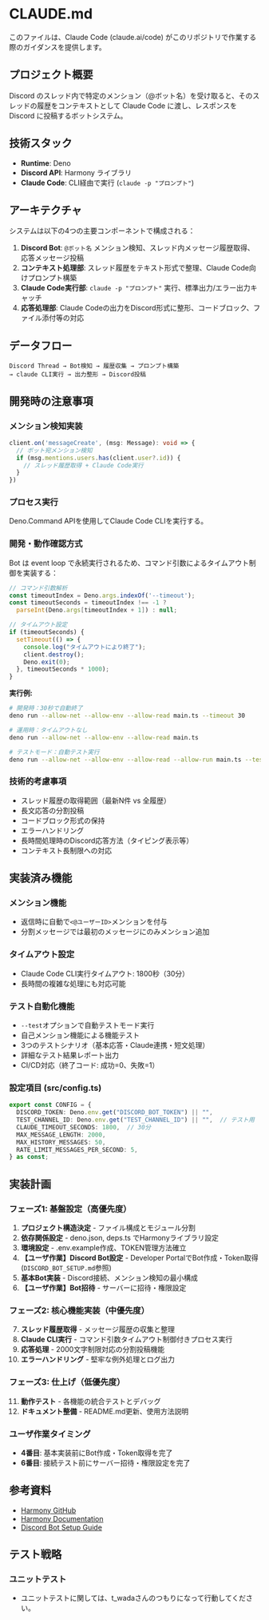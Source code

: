 # CLAUDE.md

このファイルは、Claude Code (claude.ai/code) がこのリポジトリで作業する際のガイダンスを提供します。

## プロジェクト概要

Discord のスレッド内で特定のメンション（@ボット名）を受け取ると、そのスレッドの履歴をコンテキストとして Claude Code に渡し、レスポンスを Discord に投稿するボットシステム。

## 技術スタック

- **Runtime**: Deno
- **Discord API**: Harmony ライブラリ
- **Claude Code**: CLI経由で実行 (`claude -p "プロンプト"`)

## アーキテクチャ

システムは以下の4つの主要コンポーネントで構成される：

1. **Discord Bot**: `@ボット名` メンション検知、スレッド内メッセージ履歴取得、応答メッセージ投稿
2. **コンテキスト処理部**: スレッド履歴をテキスト形式で整理、Claude Code向けプロンプト構築
3. **Claude Code実行部**: `claude -p "プロンプト"` 実行、標準出力/エラー出力キャッチ
4. **応答処理部**: Claude Codeの出力をDiscord形式に整形、コードブロック、ファイル添付等の対応

## データフロー

```
Discord Thread → Bot検知 → 履歴収集 → プロンプト構築 
→ claude CLI実行 → 出力整形 → Discord投稿
```

## 開発時の注意事項

### メンション検知実装
```typescript
client.on('messageCreate', (msg: Message): void => {
  // ボット宛メンション検知
  if (msg.mentions.users.has(client.user?.id)) {
    // スレッド履歴取得 + Claude Code実行
  }
})
```

### プロセス実行
Deno.Command APIを使用してClaude Code CLIを実行する。

### 開発・動作確認方式
Bot は event loop で永続実行されるため、コマンド引数によるタイムアウト制御を実装する：

```typescript
// コマンド引数解析
const timeoutIndex = Deno.args.indexOf('--timeout');
const timeoutSeconds = timeoutIndex !== -1 ? 
  parseInt(Deno.args[timeoutIndex + 1]) : null;

// タイムアウト設定
if (timeoutSeconds) {
  setTimeout(() => {
    console.log("タイムアウトにより終了");
    client.destroy();
    Deno.exit(0);
  }, timeoutSeconds * 1000);
}
```

**実行例:**
```bash
# 開発時：30秒で自動終了
deno run --allow-net --allow-env --allow-read main.ts --timeout 30

# 運用時：タイムアウトなし
deno run --allow-net --allow-env --allow-read main.ts

# テストモード：自動テスト実行
deno run --allow-net --allow-env --allow-read --allow-run main.ts --test --timeout 90
```

### 技術的考慮事項
- スレッド履歴の取得範囲（最新N件 vs 全履歴）
- 長文応答の分割投稿
- コードブロック形式の保持
- エラーハンドリング
- 長時間処理時のDiscord応答方法（タイピング表示等）
- コンテキスト長制限への対応

## 実装済み機能

### メンション機能
- 返信時に自動で`<@ユーザーID>`メンションを付与
- 分割メッセージでは最初のメッセージにのみメンション追加

### タイムアウト設定
- Claude Code CLI実行タイムアウト: 1800秒（30分）
- 長時間の複雑な処理にも対応可能

### テスト自動化機能
- `--test`オプションで自動テストモード実行
- 自己メンション機能による機能テスト
- 3つのテストシナリオ（基本応答・Claude連携・短文処理）
- 詳細なテスト結果レポート出力
- CI/CD対応（終了コード: 成功=0、失敗=1）

### 設定項目 (src/config.ts)
```typescript
export const CONFIG = {
  DISCORD_TOKEN: Deno.env.get("DISCORD_BOT_TOKEN") || "",
  TEST_CHANNEL_ID: Deno.env.get("TEST_CHANNEL_ID") || "",  // テスト用
  CLAUDE_TIMEOUT_SECONDS: 1800,  // 30分
  MAX_MESSAGE_LENGTH: 2000,
  MAX_HISTORY_MESSAGES: 50,
  RATE_LIMIT_MESSAGES_PER_SECOND: 5,
} as const;
```

## 実装計画

### フェーズ1: 基盤設定（高優先度）
1. **プロジェクト構造決定** - ファイル構成とモジュール分割
2. **依存関係設定** - deno.json, deps.ts でHarmonyライブラリ設定  
3. **環境設定** - .env.example作成、TOKEN管理方法確立
4. **【ユーザ作業】Discord Bot設定** - Developer PortalでBot作成・Token取得 (`DISCORD_BOT_SETUP.md`参照)
5. **基本Bot実装** - Discord接続、メンション検知の最小構成
6. **【ユーザ作業】Bot招待** - サーバーに招待・権限設定

### フェーズ2: 核心機能実装（中優先度）
7. **スレッド履歴取得** - メッセージ履歴の収集と整理
8. **Claude CLI実行** - コマンド引数タイムアウト制御付きプロセス実行
9. **応答処理** - 2000文字制限対応の分割投稿機能
10. **エラーハンドリング** - 堅牢な例外処理とログ出力

### フェーズ3: 仕上げ（低優先度）  
11. **動作テスト** - 各機能の統合テストとデバッグ
12. **ドキュメント整備** - README.md更新、使用方法説明

### ユーザ作業タイミング
- **4番目**: 基本実装前にBot作成・Token取得を完了
- **6番目**: 接続テスト前にサーバー招待・権限設定を完了

## 参考資料
- [Harmony GitHub](https://github.com/harmonyland/harmony)
- [Harmony Documentation](https://harmony.mod.land/)
- [Discord Bot Setup Guide](./DISCORD_BOT_SETUP.md)

## テスト戦略

### ユニットテスト
- ユニットテストに関しては、t_wadaさんのつもりになって行動してください。